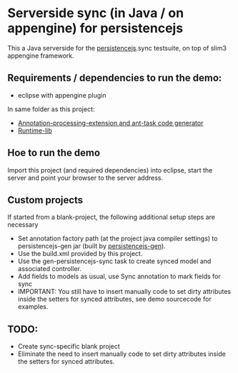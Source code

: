 Serverside sync (in Java / on appengine) for persistencejs
==========================================================

This a Java serverside for the [persistencejs](http://github.com/zef/persistencejs).sync testsuite, on top of slim3 appengine framework.

Requirements / dependencies to run the demo: 
--------------------------------------------
* eclipse with appengine plugin

In same folder as this project:

* [Annotation-processing-extension and ant-task code generator](http://github.com/rsaccon/persistencejs-gen)
* [Runtime-lib](http://github.com/rsaccon/persistencejs-sync)

Hoe to run the demo
-------------------
Import this project (and required dependencies) into eclipse, start the server 
and point your browser to the server address.

Custom projects
---------------
If started from a blank-project, the following additional setup steps are necessary

* Set annotation factory path (at the project java compiler settings) to persistencejs-gen jar (built by [persistencejs-gen](http://github.com/rsaccon/persistencejs-gen)).
* Use the build.xml provided by this project.
* Use the gen-persistencejs-sync task to create synced model and associated controller.
* Add fields to models as usual, use Sync annotation to mark fields for sync
* IMPORTANT: You still have to insert manually code to set dirty attributes inside the setters for synced attributes, see demo sourcecode for examples.

TODO:
-----
* Create sync-specific blank project
* Eliminate the need to insert manually code to set dirty attributes inside the setters for synced attributes.
